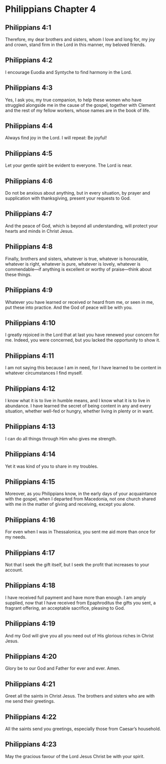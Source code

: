 # Philippians Chapter 4

## Philippians 4:1

Therefore, my dear brothers and sisters, whom I love and long for, my joy and crown, stand firm in the Lord in this manner, my beloved friends.

## Philippians 4:2

I encourage Euodia and Syntyche to find harmony in the Lord.

## Philippians 4:3

Yes, I ask you, my true companion, to help these women who have struggled alongside me in the cause of the gospel, together with Clement and the rest of my fellow workers, whose names are in the book of life.

## Philippians 4:4

Always find joy in the Lord. I will repeat: Be joyful!

## Philippians 4:5

Let your gentle spirit be evident to everyone. The Lord is near.

## Philippians 4:6

Do not be anxious about anything, but in every situation, by prayer and supplication with thanksgiving, present your requests to God.

## Philippians 4:7

And the peace of God, which is beyond all understanding, will protect your hearts and minds in Christ Jesus.

## Philippians 4:8

Finally, brothers and sisters, whatever is true, whatever is honourable, whatever is right, whatever is pure, whatever is lovely, whatever is commendable—if anything is excellent or worthy of praise—think about these things.

## Philippians 4:9

Whatever you have learned or received or heard from me, or seen in me, put these into practice. And the God of peace will be with you.

## Philippians 4:10

I greatly rejoiced in the Lord that at last you have renewed your concern for me. Indeed, you were concerned, but you lacked the opportunity to show it.

## Philippians 4:11

I am not saying this because I am in need, for I have learned to be content in whatever circumstances I find myself.

## Philippians 4:12

I know what it is to live in humble means, and I know what it is to live in abundance. I have learned the secret of being content in any and every situation, whether well-fed or hungry, whether living in plenty or in want.

## Philippians 4:13

I can do all things through Him who gives me strength.

## Philippians 4:14

Yet it was kind of you to share in my troubles.

## Philippians 4:15

Moreover, as you Philippians know, in the early days of your acquaintance with the gospel, when I departed from Macedonia, not one church shared with me in the matter of giving and receiving, except you alone.

## Philippians 4:16

For even when I was in Thessalonica, you sent me aid more than once for my needs.

## Philippians 4:17

Not that I seek the gift itself, but I seek the profit that increases to your account.

## Philippians 4:18

I have received full payment and have more than enough. I am amply supplied, now that I have received from Epaphroditus the gifts you sent, a fragrant offering, an acceptable sacrifice, pleasing to God.

## Philippians 4:19

And my God will give you all you need out of His glorious riches in Christ Jesus.

## Philippians 4:20

Glory be to our God and Father for ever and ever. Amen.

## Philippians 4:21

Greet all the saints in Christ Jesus. The brothers and sisters who are with me send their greetings.

## Philippians 4:22

All the saints send you greetings, especially those from Caesar’s household.

## Philippians 4:23

May the gracious favour of the Lord Jesus Christ be with your spirit.
